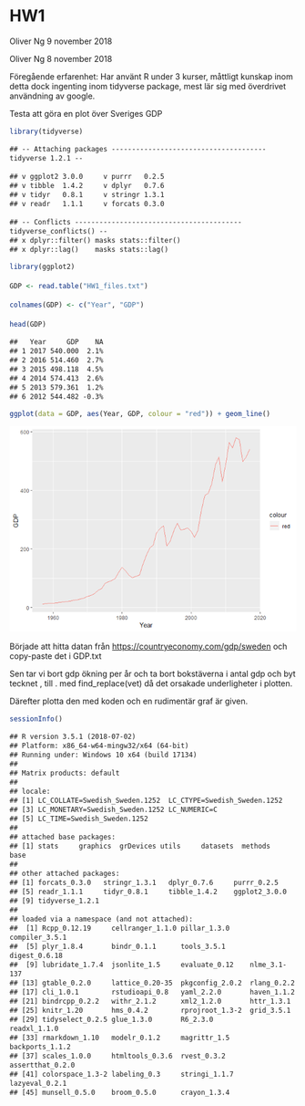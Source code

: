 HW1
================
Oliver Ng
9 november 2018

Oliver Ng 8 november 2018

Föregående erfarenhet: Har använt R under 3 kurser, måttligt kunskap inom detta dock ingenting inom tidyverse package, mest lär sig med överdrivet användning av google.

Testa att göra en plot över Sveriges GDP

``` r
library(tidyverse)
```

    ## -- Attaching packages -------------------------------------- tidyverse 1.2.1 --

    ## v ggplot2 3.0.0     v purrr   0.2.5
    ## v tibble  1.4.2     v dplyr   0.7.6
    ## v tidyr   0.8.1     v stringr 1.3.1
    ## v readr   1.1.1     v forcats 0.3.0

    ## -- Conflicts ----------------------------------------- tidyverse_conflicts() --
    ## x dplyr::filter() masks stats::filter()
    ## x dplyr::lag()    masks stats::lag()

``` r
library(ggplot2)

GDP <- read.table("HW1_files.txt")

colnames(GDP) <- c("Year", "GDP")

head(GDP)
```

    ##   Year     GDP    NA
    ## 1 2017 540.000  2.1%
    ## 2 2016 514.460  2.7%
    ## 3 2015 498.118  4.5%
    ## 4 2014 574.413  2.6%
    ## 5 2013 579.361  1.2%
    ## 6 2012 544.482 -0.3%

``` r
ggplot(data = GDP, aes(Year, GDP, colour = "red")) + geom_line()
```

![](HW1_files/figure-markdown_github/unnamed-chunk-2-1.png)

Började att hitta datan från <https://countryeconomy.com/gdp/sweden> och copy-paste det i GDP.txt

Sen tar vi bort gdp ökning per år och ta bort bokstäverna i antal gdp och byt tecknet , till . med find\_replace(vet) då det orsakade underligheter i plotten.

Därefter plotta den med koden och en rudimentär graf är given.

``` r
sessionInfo()
```

    ## R version 3.5.1 (2018-07-02)
    ## Platform: x86_64-w64-mingw32/x64 (64-bit)
    ## Running under: Windows 10 x64 (build 17134)
    ## 
    ## Matrix products: default
    ## 
    ## locale:
    ## [1] LC_COLLATE=Swedish_Sweden.1252  LC_CTYPE=Swedish_Sweden.1252   
    ## [3] LC_MONETARY=Swedish_Sweden.1252 LC_NUMERIC=C                   
    ## [5] LC_TIME=Swedish_Sweden.1252    
    ## 
    ## attached base packages:
    ## [1] stats     graphics  grDevices utils     datasets  methods   base     
    ## 
    ## other attached packages:
    ## [1] forcats_0.3.0   stringr_1.3.1   dplyr_0.7.6     purrr_0.2.5    
    ## [5] readr_1.1.1     tidyr_0.8.1     tibble_1.4.2    ggplot2_3.0.0  
    ## [9] tidyverse_1.2.1
    ## 
    ## loaded via a namespace (and not attached):
    ##  [1] Rcpp_0.12.19     cellranger_1.1.0 pillar_1.3.0     compiler_3.5.1  
    ##  [5] plyr_1.8.4       bindr_0.1.1      tools_3.5.1      digest_0.6.18   
    ##  [9] lubridate_1.7.4  jsonlite_1.5     evaluate_0.12    nlme_3.1-137    
    ## [13] gtable_0.2.0     lattice_0.20-35  pkgconfig_2.0.2  rlang_0.2.2     
    ## [17] cli_1.0.1        rstudioapi_0.8   yaml_2.2.0       haven_1.1.2     
    ## [21] bindrcpp_0.2.2   withr_2.1.2      xml2_1.2.0       httr_1.3.1      
    ## [25] knitr_1.20       hms_0.4.2        rprojroot_1.3-2  grid_3.5.1      
    ## [29] tidyselect_0.2.5 glue_1.3.0       R6_2.3.0         readxl_1.1.0    
    ## [33] rmarkdown_1.10   modelr_0.1.2     magrittr_1.5     backports_1.1.2 
    ## [37] scales_1.0.0     htmltools_0.3.6  rvest_0.3.2      assertthat_0.2.0
    ## [41] colorspace_1.3-2 labeling_0.3     stringi_1.1.7    lazyeval_0.2.1  
    ## [45] munsell_0.5.0    broom_0.5.0      crayon_1.3.4
